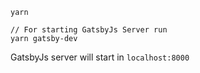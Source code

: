 ```
yarn
```

```
// For starting GatsbyJs Server run
yarn gatsby-dev
```

GatsbyJs server will start in `localhost:8000`

